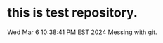 this is test repository.
==========================
Wed Mar  6 10:38:41 PM EST 2024
Messing with git.

